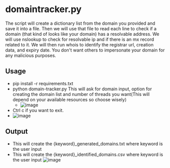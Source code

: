 # domaintracker.py
The script will create a dictionary list from the domain you provided and save it into a file. Then we will use that
file to read each line to check if a domain (that kind of looks like your domain) has a resolvable address. We will use nslookup
to check for resolvable ip and if there is an mx record related to it. We will then run whois to identify the registrar url,
creation data, and expiry date.
You don't want others to impersonate your domain for any malicious purposes.

## Usage
- pip install -r requirements.txt
- python domain-tracker.py
  This will ask for domain input, option for creating the domain list and  number of threads you want(This will depend on your available resources so choose wisely)
  - ![image](https://github.com/romarroca/domaintracker/assets/87074019/2a4c3449-72bf-4cf4-8d77-95baa74f1c27)
- Ctrl c if you want to exit.
- ![image](https://github.com/romarroca/domaintracker/assets/87074019/93cbc0bf-8c4c-4c72-b8f9-15cf62a58fcb)

## Output
- This will create the {keyword}_generated_domains.txt where keyword is the user input
- This will create the {keyword}_identified_domains.csv where keyword is the user input
  ![image](https://github.com/romarroca/domaintracker/assets/87074019/4c5d2e2f-d293-4dd8-8c2e-30580b7c3531)

  
